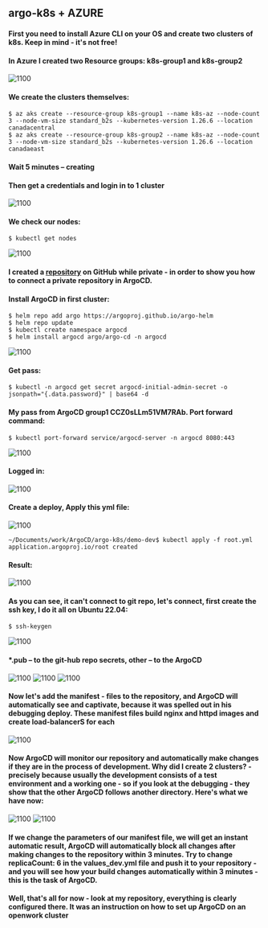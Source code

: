 ## argo-k8s + AZURE
#### First you need to install Azure CLI on your OS and create two clusters of k8s. Keep in mind - it's not free!
#### In Azure I created two Resource groups: k8s-group1 and k8s-group2
![](/png/1.png "1100")
#### We create the clusters themselves:
~~~
$ az aks create --resource-group k8s-group1 --name k8s-az --node-count 3 --node-vm-size standard_b2s --kubernetes-version 1.26.6 --location canadacentral
$ az aks create --resource-group k8s-group2 --name k8s-az --node-count 3 --node-vm-size standard_b2s --kubernetes-version 1.26.6 --location canadaeast
~~~
#### Wait 5 minutes – creating
#### Then get a credentials and login in to 1 cluster
![](/png/2.png "1100")
#### We check our nodes:
~~~
$ kubectl get nodes
~~~
![](/png/3.png "1100")
#### I created a [repository](https://github.com/1100-git/argo-k8s) on GitHub while private - in order to show you how to connect a private repository in ArgoCD.
#### Install ArgoCD in first cluster:
~~~
$ helm repo add argo https://argoproj.github.io/argo-helm
$ helm repo update
$ kubectl create namespace argocd
$ helm install argocd argo/argo-cd -n argocd
~~~
![](/png/4.png "1100")
#### Get pass:
~~~
$ kubectl -n argocd get secret argocd-initial-admin-secret -o jsonpath="{.data.password}" | base64 -d
~~~
#### My pass from ArgoCD group1 CCZ0sLLm51VM7RAb. Port forward command:
~~~
$ kubectl port-forward service/argocd-server -n argocd 8080:443
~~~
![](/png/4.1.png "1100")
#### Logged in:
![](/png/5.png "1100")
#### Create a deploy, Apply this yml file:
![](/png/6.png "1100")
~~~
~/Documents/work/ArgoCD/argo-k8s/demo-dev$ kubectl apply -f root.yml 
application.argoproj.io/root created
~~~
#### Result:
![](/png/7.png "1100")
#### As you can see, it can't connect to git repo, let's connect, first create the ssh key, I do it all on Ubuntu 22.04:
~~~
$ ssh-keygen
~~~
![](/png/8.png "1100")
#### *.pub – to the git-hub repo secrets, other – to the ArgoCD
![](/png/9.png "1100")
![](/png/10.png "1100")
![](/png/11.png "1100")
#### Now let's add the manifest - files to the repository, and ArgoCD will automatically see and captivate, because it was spelled out in his debugging deploy. These manifest files build nginx and httpd images and create load-balancerS for each
![](/png/12.png "1100")
#### Now ArgoCD will monitor our repository and automatically make changes if they are in the process of development. Why did I create 2 clusters? - precisely because usually the development consists of a test environment and a working one - so if you look at the debugging - they show that the other ArgoCD follows another directory. Here's what we have now:
![](/png/13.png "1100")
![](/png/14.png "1100")
#### If we change the parameters of our manifest file, we will get an instant automatic result, ArgoCD will automatically block all changes after making changes to the repository within 3 minutes. Try to change replicaCount: 6 in the values_dev.yml file and push it to your repository - and you will see how your build changes automatically within 3 minutes - this is the task of ArgoCD.
#### Well, that's all for now - look at my repository, everything is clearly configured there. It was an instruction on how to set up ArgoCD on an openwork cluster
